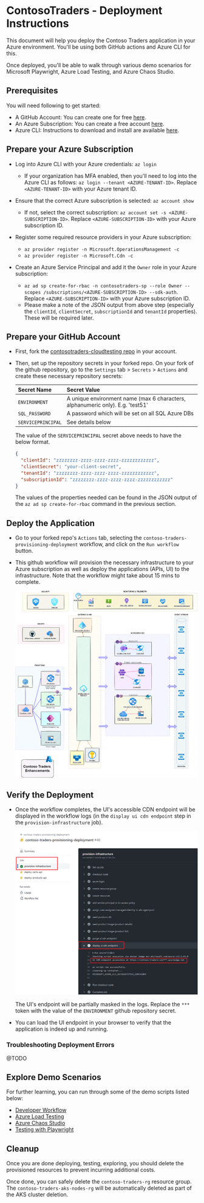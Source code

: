 # ContosoTraders - Deployment Instructions

This document will help you deploy the Contoso Traders application in your Azure environment. You'll be using both GitHub actions and Azure CLI for this.

Once deployed, you'll be able to walk through various demo scenarios for Microsoft Playwright, Azure Load Testing, and Azure Chaos Studio.

## Prerequisites

You will need following to get started:

* A GitHub Account: You can create one for free [here](https://github.com/).
* An Azure Subscription: You can create a free account [here](https://azure.microsoft.com/free/).
* Azure CLI: Instructions to download and install are available [here](https://learn.microsoft.com/en-us/cli/azure/install-azure-cli).

## Prepare your Azure Subscription

* Log into Azure CLI with your Azure credentials: `az login`
  * If your organization has MFA enabled, then you'll need to log into the Azure CLI as follows: `az login --tenant <AZURE-TENANT-ID>`. Replace `<AZURE-TENANT-ID>` with your Azure tenant ID.

* Ensure that the correct Azure subscription is selected: `az account show`
  * If not, select the correct subscription: `az account set -s <AZURE-SUBSCRIPTION-ID>`. Replace `<AZURE-SUBSCRIPTION-ID>` with your Azure subscription ID.

* Register some required resource providers in your Azure subscription:
  * `az provider register -n Microsoft.OperationsManagement -c`
  * `az provider register -n Microsoft.Cdn -c`

* Create an Azure Service Principal and add it the `Owner` role in your Azure subscription:
  * `az ad sp create-for-rbac -n contosotraders-sp --role Owner --scopes /subscriptions/<AZURE-SUBSCRIPTION-ID> --sdk-auth`. Replace `<AZURE-SUBSCRIPTION-ID>` with your Azure subscription ID.
  * Please make a note of the JSON output from above step (especially the `clientId`, `clientSecret`, `subscriptionId` and `tenantId` properties). These will be required later.

## Prepare your GitHub Account

* First, fork the [contosotraders-cloudtesting repo](https://github.com/microsoft/contosotraders-cloudtesting) in your account.

* Then, set up the repository secrets in your forked repo. On your fork of the github repository, go to the `Settings` tab > `Secrets` > `Actions` and create these necessary repository secrets:

  | Secret Name        | Secret Value                                                                   |
  | ------------------ | ------------------------------------------------------------------------------ |
  | `ENVIRONMENT`      | A unique environment name (max 6 characters, alphanumeric only). E.g. 'test51' |
  | `SQL_PASSWORD`     | A password which will be set on all SQL Azure DBs                              |
  | `SERVICEPRINCIPAL` | See details below                                                              |

  The value of the `SERVICEPRINCIPAL` secret above needs to have the below format.

  ```json
  {
    "clientId": "zzzzzzzz-zzzz-zzzz-zzzz-zzzzzzzzzzzz",
    "clientSecret": "your-client-secret",
    "tenantId": "zzzzzzzz-zzzz-zzzz-zzzz-zzzzzzzzzzzz",
    "subscriptionId": "zzzzzzzz-zzzz-zzzz-zzzz-zzzzzzzzzzzz"
  }
  ```

  The values of the properties needed can be found in the JSON output of the `az ad sp create-for-rbac` command in the previous section.

## Deploy the Application

* Go to your forked repo's `Actions` tab, selecting the `contoso-traders-provisioning-deployment` workflow, and click on the `Run workflow` button.

* This github workflow will provision the necessary infrastructure to your Azure subscription as well as deploy the applications (APIs, UI) to the infrastructure. Note that the workflow might take about 15 mins to complete.

  ![Contoso Traders Architecture](../docs/architecture/contoso-traders-enhancements.drawio.png)

## Verify the Deployment

* Once the workflow completes, the UI's accessible CDN endpoint will be displayed in the workflow logs (in the `display ui cdn endpoint` step in the `provision-infrastructure` job).

  ![Endpoints in workflow logs](./images/ui-endpoint-github-workflow.png)

  The UI's endpoint will be partially masked in the logs. Replace the `***` token with the value of the `ENVIRONMENT` github repository secret.

* You can load the UI endpoint in your browser to verify that the application is indeed up and running.

### Troubleshooting Deployment Errors

@TODO

## Explore Demo Scenarios

For further learning, you can run through some of the demo scripts listed below:

* [Developer Workflow](../demo-scripts/dev-workflow/walkthrough.md)
* [Azure Load Testing](../demo-scripts/azure-load-testing/walkthrough.md)
* [Azure Chaos Studio](../demo-scripts/azure-chaos-studio/walkthrough.md)
* [Testing with Playwright](../demo-scripts/testing-with-playwright/walkthrough.md)

## Cleanup

Once you are done deploying, testing, exploring, you should delete the provisioned resources to prevent incurring additional costs.

Once done, you can safely delete the `contoso-traders-rg` resource group. The `contoso-traders-aks-nodes-rg` will be automatically deleted as part of the AKS cluster deletion.
